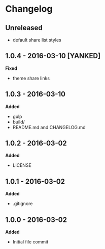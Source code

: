 # Changelog

## Unreleased

* default share list styles

## 1.0.4 - 2016-03-10 [YANKED]
**Fixed**

* theme share links

## 1.0.3 - 2016-03-10
**Added**

* gulp
* build/
* README.md and CHANGELOG.md

## 1.0.2 - 2016-03-02
**Added**

* LICENSE

## 1.0.1 - 2016-03-02
**Added**

* .gitignore

## 1.0.0 - 2016-03-02
**Added**

* Initial file commit

